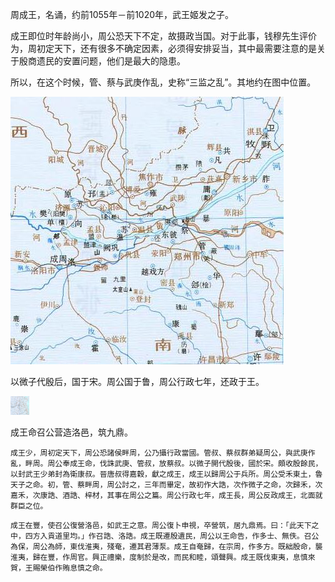 周成王，名诵，约前1055年－前1020年，武王姬发之子。

成王即位时年龄尚小，周公恐天下不定，故摄政当国。对于此事，钱穆先生评价为，周初定天下，还有很多不确定因素，必须得安排妥当，其中最需要注意的是关于殷商遗民的安置问题，他们是最大的隐患。

所以，在这个时候，管、蔡与武庚作乱，史称“三监之乱”。其地约在图中位置。

![管蔡](../地图/管、蔡.jpg)

以微子代殷后，国于宋。周公国于鲁，周公行政七年，还政于王。

<img src="/周王朝十二诸侯/地图/西周主要诸侯地图.png" width = "30" height = "30" alt="西周主要诸侯图" align=center/>

成王命召公营造洛邑，筑九鼎。

```
成王少，周初定天下，周公恐諸侯畔周，公乃攝行政當國。管叔、蔡叔群弟疑周公，與武庚作亂，畔周。周公奉成王命，伐誅武庚、管叔，放蔡叔。以微子開代殷後，國於宋。頗收殷餘民，以封武王少弟封為衛康叔。晉唐叔得嘉穀，獻之成王，成王以歸周公于兵所。周公受禾東土，魯天子之命。初，管、蔡畔周，周公討之，三年而畢定，故初作大誥，次作微子之命，次歸禾，次嘉禾，次康誥、酒誥、梓材，其事在周公之篇。周公行政七年，成王長，周公反政成王，北面就群臣之位。
```

```
成王在豐，使召公復營洛邑，如武王之意。周公復卜申視，卒營筑，居九鼎焉。曰：「此天下之中，四方入貢道里均。」作召誥、洛誥。成王既遷殷遺民，周公以王命告，作多士、無佚。召公為保，周公為師，東伐淮夷，殘奄，遷其君薄泵。成王自奄歸，在宗周，作多方。既絀殷命，襲淮夷，歸在豐，作周官。興正禮樂，度制於是改，而民和睦，頌聲興。成王既伐東夷，息慎來賀，王賜榮伯作賄息慎之命。
```